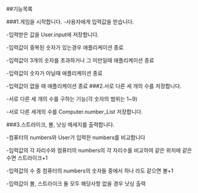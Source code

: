 ##기능목록

###1.게임을 시작합니다.
-사용자에게 입력값을 받습니다.

-입력받은 값을 User.input에 저장합니다.

-입력값이 중복된 숫자가 있는경우 애플리케이션 종료

-입력값이 3개의 숫자를 초과하거나 그 미만일때 애플리케이션 종료

-입력값이 숫자가 아닐때 애플리케이션 종료

-입력값이 없을 때 애플리케이션 종료
###2.서로 다른 세 개의 수를 저장합니다.

-서로 다른 세 개의 수를 구하는 기능(각 숫자의 범위는 1~9)

-서로 다른 세개의 수를 Computer.number_List 저장합니다. 

###3.스트라이크, 볼, 낫싱 메세지를 출력합니다.

-컴퓨터의 numbers와 User가 입력한 numbers를 비교합니다

-입력값의 각 자리수와 컴퓨터의 numbers의 각 자리수를 비교하여 같은 위치에 같은 수면 스트라이크+1

-입력값의 수 중 컴퓨터의 numbers의 숫자들 중에서 하나 라도 같으면 볼+1

-입력값이 볼, 스트라이크 둘 모두 해당사항 없을 경우 낫싱 출력


